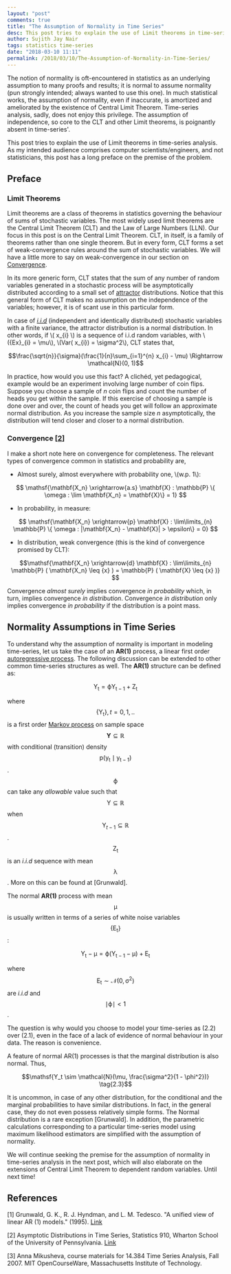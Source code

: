 ```yaml
---
layout: "post"
comments: true
title: "The Assumption of Normality in Time Series"
desc: This post tries to explain the use of Limit theorems in time-series analysis
author: Sujith Jay Nair
tags: statistics time-series
date: "2018-03-10 11:11"
permalink: /2018/03/10/The-Assumption-of-Normality-in-Time-Series/
---
```


The notion of normality is oft-encountered in statistics as an underlying assumption to many proofs and results; it is normal to assume normality (pun strongly intended; always wanted to use this one). In much statistical works, the assumption of normality, even if inaccurate, is amortized and ameliorated by the existence of Central Limit Theorem. Time-series analysis, sadly, does not enjoy this privilege. The assumption of independence, so core to the CLT and other Limit theorems, is poignantly absent in time-series'.

This post tries to explain the use of Limit theorems in time-series analysis.  <!--break--> As my intended audience comprises computer scientists/engineers, and not statisticians, this post has a long preface on the premise of the problem.

## Preface
### Limit Theorems
Limit theorems are a class of theorems in statistics governing the behaviour of sums of stochastic variables. The most widely used limit theorems are the Central Limit Theorem (CLT) and the Law of Large Numbers (LLN). Our focus in this post is on the Central Limit Theorem. CLT, in itself, is a family of theorems rather than one single theorem. But in every form, CLT forms a set of weak-convergence rules around the sum of stochastic variables. We will have a little more to say on weak-convergence in our section on [Convergence](#convergence).

In its more generic form, CLT states that the sum of any number of random variables generated in a stochastic process will be asymptotically distributed according to a small set of [attractor](https://en.wikipedia.org/wiki/Attractor) distributions. Notice that this general form of CLT makes no assumption on the independence of the variables; however, it is of scant use in this particular form.

In case of [_i.i.d_](https://en.wikipedia.org/wiki/Independent_and_identically_distributed_random_variables) (independent and identically distributed) stochastic variables with a finite variance, the attractor distribution is a normal distribution. In other words, if \\( x\_{i} \\) is a sequence of i.i.d random variables, with \\({Ex}\_{i} = \mu\\), \\(Var( x\_{i}) = \sigma^2\\), CLT states that,

$$\frac{\sqrt{n}}{\sigma}(\frac{1}{n}\sum_{i=1}^{n} x_{i} - \mu) \Rightarrow \mathcal{N}(0, 1)$$

In practice, how would you use this fact? A clichéd, yet pedagogical, example would be an experiment involving large number of coin flips. Suppose you choose a sample of _n_ coin flips and count the number of heads you get within the sample. If this exercise of choosing a sample is done over and over, the count of heads you get will follow an approximate normal distribution. As you increase the sample size _n_ asymptotically, the distribution will tend closer and closer to a normal distribution.


### Convergence [[2](#references)]
I make a short note here on convergence for completeness. The relevant types of convergence common in statistics and probability are,
* Almost surely, almost everywhere with probability one, \\(w.p.  1\\):


$$ \mathsf{\mathbf{X_n} \xrightarrow{a.s} \mathbf{X} : \mathbb{P} \{ \omega : \lim \mathbf{X_n} = \mathbf{X}\} = 1} $$

* In probability, in measure:


$$ \mathsf{\mathbf{X_n} \xrightarrow{p} \mathbf{X} : \lim\limits_{n} \mathbb{P} \{ \omega : |\mathbf{X_n} - \mathbf{X}| > \epsilon\} = 0} $$

* In distribution, weak convergence (this is the kind of convergence promised by CLT):


$$\mathsf{\mathbf{X_n} \xrightarrow{d} \mathbf{X} : \lim\limits_{n} \mathbb{P} ( \mathbf{X_n} \leq {x} ) = \mathbb{P} ( \mathbf{X} \leq {x} )} $$


Convergence _almost surely_ implies convergence _in probability_ which, in turn, implies convergence _in distribution_. Convergence _in distribution_ only implies convergence _in probability_ if the distribution is a point mass.

## Normality Assumptions in Time Series
To understand why the assumption of normality is important in modeling time-series, let us take the case of an **AR(1)** process, a linear first order [autoregressive process](https://en.wikipedia.org/wiki/Autoregressive_model). The following discussion can be extended to other common time-series structures as well. The **AR(1)** structure can be defined as:

$$\mathsf{Y_t = {\phi}Y_{t-1} + Z_t} \tag{2.1}$$

where $$\mathsf{\{Y_t\}}, t = 0, 1,.. $$ is a first order [Markov process](http://mathworld.wolfram.com/MarkovProcess.html) on sample space $$\mathbf{Y} \subseteq \mathbb{R} $$ with conditional (transition) density $$\mathsf{p(y_t \mid y_{t-1})} $$. $$\mathsf{\phi}$$ can take any _allowable_ value such that $$\mathsf{Y} \subseteq \mathbb{R} $$ when $$\mathsf{Y}_{t-1} \subseteq \mathbb{R} $$. $$\mathsf{Z_t}$$ is an _i.i.d_ sequence with mean $$\mathsf{\lambda}$$. More on this can be found at [Grunwald].

The normal **AR(1)** process with mean $$\mathsf{\mu}$$ is usually written in terms of a series of white noise variables $$\mathsf{\{E_t\}}$$:

$$\mathsf{Y_t - \mu = \phi(Y_{t-1} - \mu) + E_t} \tag{2.2}$$

where $$\mathsf{E_t \sim \mathcal{N}(0, \sigma^2)} $$ are _i.i.d_ and $$\mathsf{\mid \phi\mid < 1}$$.

The question is why would you choose to model your time-series as (2.2) over (2.1), even in the face of a lack of evidence of normal behaviour in your data. The reason is convenience.

A feature of normal AR(1) processes is that the marginal distribution is also normal. Thus,

$$\mathsf{Y_t \sim \mathcal{N}(\mu, \frac{\sigma^2}{1 - \phi^2})} \tag{2.3}$$

It is uncommon, in case of any other distribution, for the conditional and the marginal probabilities to have similar distributions. In fact, in the general case, they do not even possess relatively simple forms. The Normal distribution is a rare exception [Grunwald]. In addition, the parametric calculations corresponding to a particular time-series model using maximum likelihood estimators are simplified with the assumption of normality.

We will continue seeking the premise for the assumption of normality in time-series analysis in the next post, which will also elaborate on the extensions of Central Limit Theorem to dependent random variables. Until next time!


## References
[1] Grunwald, G. K., R. J. Hyndman, and L. M. Tedesco. "A unified view of linear AR (1) models." (1995). [Link](https://robjhyndman.com/papers/ar1.pdf)

[2] Asymptotic Distributions in Time Series, Statistics 910, Wharton School of the University of Pennsylvania. [Link](http://www-stat.wharton.upenn.edu/~stine/stat910/lectures/11_clt.pdf)

[3] Anna Mikusheva, course materials for 14.384 Time Series Analysis, Fall 2007. MIT OpenCourseWare,
Massachusetts Institute of Technology.
